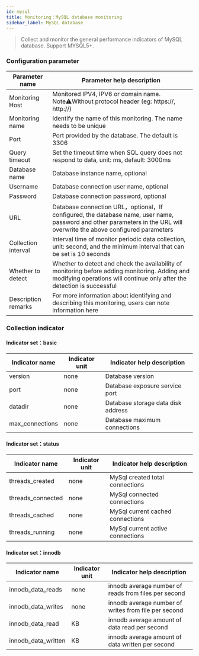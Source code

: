 ```yaml
---
id: mysql  
title: Monitoring：MySQL database monitoring       
sidebar_label: MySQL database   
---
```


> Collect and monitor the general performance indicators of MySQL database. Support MYSQL5+.

### Configuration parameter 

| Parameter name      | Parameter help description |
| ----------- | ----------- |
| Monitoring Host     | Monitored IPV4, IPV6 or domain name. Note⚠️Without protocol header (eg: https://, http://) |
| Monitoring name     | Identify the name of this monitoring. The name needs to be unique |
| Port        | Port provided by the database. The default is 3306 |
| Query timeout | Set the timeout time when SQL query does not respond to data, unit: ms, default: 3000ms |
| Database name   | Database instance name, optional |
| Username      | Database connection user name, optional |
| Password        | Database connection password, optional |
| URL        | Database connection URL，optional，If configured, the database name, user name, password and other parameters in the URL will overwrite the above configured parameters |
| Collection interval   | Interval time of monitor periodic data collection, unit: second, and the minimum interval that can be set is 10 seconds |
| Whether to detect    | Whether to detect and check the availability of monitoring before adding monitoring. Adding and modifying operations will continue only after the detection is successful |
| Description remarks    | For more information about identifying and describing this monitoring, users can note information here |

### Collection indicator

#### Indicator set：basic

| Indicator name      | Indicator unit | Indicator help description |
| ----------- | ----------- | ----------- |
| version         | none | Database version |
| port            | none | Database exposure service port |
| datadir         | none | Database storage data disk address |
| max_connections | none | Database maximum connections |

#### Indicator set：status

| Indicator name      | Indicator unit | Indicator help description |
| ----------- | ----------- | ----------- |
| threads_created         | none | MySql created total connections |
| threads_connected            | none | MySql connected connections |
| threads_cached         | none | MySql current cached connections |
| threads_running | none | MySql current active connections |


#### Indicator set：innodb

| Indicator name      | Indicator unit | Indicator help description |
| ----------- | ----------- | ----------- |
| innodb_data_reads     | none | innodb average number of reads from files per second |
| innodb_data_writes    | none | innodb average number of writes from file per second |
| innodb_data_read         | KB | innodb average amount of data read per second |
| innodb_data_written | KB | innodb average amount of data written per second |  



